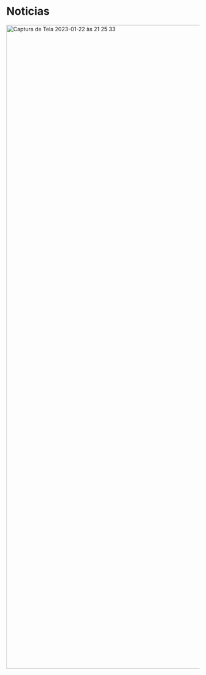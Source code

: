# Noticias
<img width="1680" alt="Captura de Tela 2023-01-22 às 21 25 33" src="https://user-images.githubusercontent.com/100474687/213941359-d40cb54d-f85b-44c3-9274-1abcac65b69f.png">
